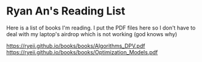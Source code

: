 # Ryan An's Reading List

Here is a list of books I'm reading. I put the PDF files here so I don't have to deal with my laptop's airdrop which is not working (god knows why)

https://ryeii.github.io/books/books/Algorithms_DPV.pdf
https://ryeii.github.io/books/books/Optimization_Models.pdf
